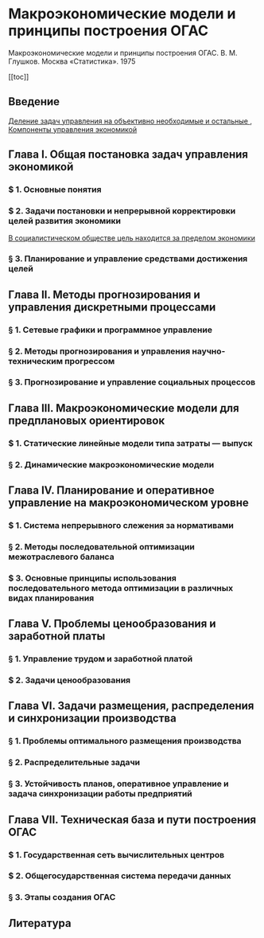 # Макроэкономические модели и принципы построения ОГАС

Макроэкономические модели и принципы построения ОГАС. В. М. Глушков. Москва «Статистика». 1975

[[toc]]

## Введение

[Деление задач управления на объективно необходимые и остальные ](20230211151230.md), [Компоненты управления экономикой](20230211151614.md)

## Глава I. Общая постановка задач управления экономикой

### $ 1. Основные понятия

### $ 2. Задачи постановки и непрерывной корректировки целей развития экономики

[В социалистическом обществе цель находится за пределом экономики](20230206202758.md)

### § 3. Планирование и управление средствами достижения целей

## Глава II. Методы прогнозирования и управления дискретными процессами

### § 1. Сетевые графики и программное управление

### § 2. Методы прогнозирования и управления научно-техническим прогрессом

### § 3. Прогнозирование и управление социальных процессов

## Глава III. Макроэкономические модели для предплановых ориентировок

### $ 1. Статические линейные модели типа затраты — выпуск

### § 2. Динамические макроэкономические модели

## Глава IV. Планирование и оперативное управление на макроэкономическом уровне

### $ 1. Система непрерывного слежения за нормативами

### § 2. Методы последовательной оптимизации межотраслевого баланса

### $ 3. Основные принципы использования последовательного метода оптимизации в различных видах планирования

## Глава V. Проблемы ценообразования и заработной платы

### § 1. Управление трудом и заработной платой

### $ 2. Задачи ценообразования

## Глава VI. Задачи размещения, распределения и синхронизации производства

### § 1. Проблемы оптимального размещения производства

### § 2. Распределительные задачи

### § 3. Устойчивость планов, оперативное управление и задача синхронизации работы предприятий

## Глава VII. Техническая база и пути построения ОГАС

### $ 1. Государственная сеть вычислительных центров

### $ 2. Общегосударственная система передачи данных

### § 3. Этапы создания ОГАС

## Литература
